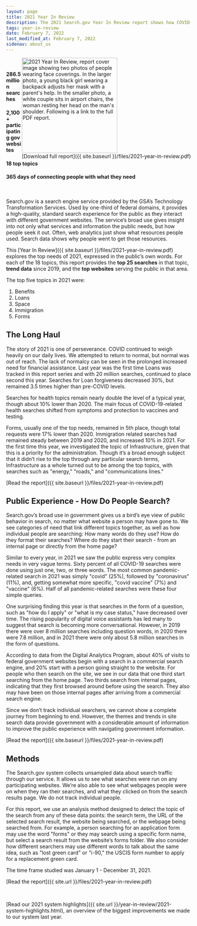 ```yaml
---
layout: page
title: 2021 Year In Review
description: The 2021 Search.gov Year In Review report shows how COVID-19 continued to affect the public’s needs and interactions with the government.
tags: year-in-review
date: February 7, 2022
last_modified_at: February 7, 2022
sidenav: about_us
---
```

<span style="float:right;"><img 
  src="{{ site.baseurl }}/files/2021-year-in-review-cover.png"
  alt="2021 Year In Review, report cover image showing two photos of people wearing face coverings. In the larger photo, a young black girl wearing a backpack adjusts her mask with a parent's help. In the smaller photo, a white couple sits in airport chairs, the woman resting her head on the man's shoulder. Following is a link to the full PDF report." style="width:260px;"><br />
[Download full report]({{ site.baseurl }}/files/2021-year-in-review.pdf)
</span>
<br />
	
#### **286.5 million** searches
#### **2,100+** participating gov websites
#### **18** top topics
#### **365 days** of connecting people with what they need

<br />

Search.gov is a search engine service provided by the GSA’s Technology Transformation Services. Used by one-third of federal domains, it provides a high-quality, standard search experience for the public as they interact with different government websites. The service’s broad use gives insight into not only what services and information the public needs, but how people seek it out. Often, web analytics just show what resources people used. Search data shows why people went to get those resources.

This [Year In Review]({{ site.baseurl }}/files/2021-year-in-review.pdf) explores the top needs of 2021, expressed in the public’s own words. For each of the 18 topics, this report provides the **top 25 searches** in that topic, **trend data** since 2019, and the **top websites** serving the public in that area.


The top five topics in 2021 were:

1. Benefits
1. Loans
1. Space
1. Immigration
1. Forms

## The Long Haul

The story of 2021 is one of perseverance. COVID continued to weigh heavily on our daily lives. We attempted to return to normal, but normal was out of reach. The lack of normalcy can be seen in the prolonged increased need for financial assistance. Last year was the first time Loans was tracked in this report series and with 20 million searches, continued to place second this year. Searches for Loan forgiveness decreased 30%, but remained 3.5 times higher than pre-COVID levels.

Searches for health topics remain nearly double the level of a typical year, though about 10% lower than 2020. The main focus of COVID-19-related health searches shifted from symptoms and protection to vaccines and testing.

Forms, usually one of the top needs, remained in 5th place, though total requests were 17% lower than 2020. Immigration related searches had remained steady between 2019 and 2020, and increased 10% in 2021. For the first time this year, we investigated the topic of Infrastructure, given that this is a priority for the administration. Though it’s a broad enough subject that it didn’t rise to the top through any particular search terms, Infrastructure as a whole turned out to be among the top topics, with searches such as "energy," "roads," and "communications lines."

[Read the report]({{ site.baseurl }}/files/2021-year-in-review.pdf)

## Public Experience - How Do People Search?

Search.gov’s broad use in government gives us a bird’s eye view of public behavior in search, no matter what website a person may have gone to. We see categories of need that link different topics together, as well as how individual people are searching: How many words do they use? How do they format their searches? Where do they start their search - from an internal page or directly from the home page?

Similar to every year, in 2021 we saw the public express very complex needs in very vague terms. Sixty percent of all COVID-19 searches were done using just one, two, or three words. The most common pandemic-related search in 2021 was simply "covid" (25%), followed by "coronavirus" (11%), and, getting somewhat more specific, "covid vaccine" (7%) and "vaccine" (6%). Half of all pandemic-related searches were these four simple queries.

One surprising finding this year is that searches in the form of a question, such as "how do I apply" or "what is my case status," have decreased over time. The rising popularity of digital voice assistants has led many to suggest that search is becoming more conversational. However, in 2019 there were over 8 million searches including question words, in 2020 there were 7.8 million, and in 2021 there were only about 5.8 million searches in the form of questions.

According to data from the Digital Analytics Program, about 40% of visits to federal government websites begin with a search in a commercial search engine, and 20% start with a person going straight to the website. For people who then search on the site, we see in our data that one third start searching from the home page. Two thirds search from internal pages, indicating that they first browsed around before using the search. They also may have been on those internal pages after arriving from a commercial search engine.

Since we don’t track individual searchers, we cannot show a complete journey from beginning to end. However, the themes and trends in site search data provide government with a considerable amount of information to improve the public experience with navigating government information.

[Read the report]({{ site.baseurl }}/files/2021-year-in-review.pdf)

## Methods

The Search.gov system collects unsampled data about search traffic through our service. It allows us to see what searches were run on any participating websites. We’re also able to see what webpages people were on when they ran their searches, and what they clicked on from the search results page. We do not track individual people.

For this report, we use an analysis method designed to detect the topic of the search from any of these data points: the search term, the URL of the selected search result, the website being searched, or the webpage being searched from. For example, a person searching for an application form may use the word "forms" or they may search using a specific form name, but select a search result from the website’s forms folder. We also consider how different searchers may use different words to talk about the same idea, such as "lost green card" or "i-90," the USCIS form number to apply for a replacement green card.

The time frame studied was January 1 - December 31, 2021. 

[Read the report]({{ site.url }}/files/2021-year-in-review.pdf)

<br />

[Read our 2021 system highlights]({{ site.url }}/year-in-review/2021-system-highlights.html), an overview of the biggest improvements we made to our system last year.
